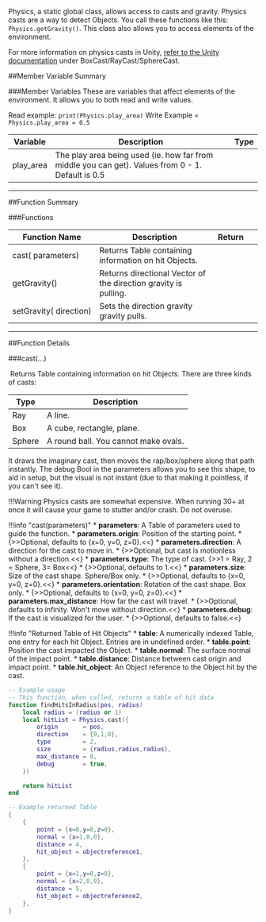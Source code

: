 Physics, a static global class, allows access to casts and gravity. Physics casts are a way to detect Objects. You call these functions like this: `Physics.getGravity()`. This class also allows you to access elements of the environment.

For more information on physics casts in Unity, [refer to the Unity documentation](https://docs.unity3d.com/ScriptReference/Physics.html) under BoxCast/RayCast/SphereCast.



##Member Variable Summary

###Member Variables
These are variables that affect elements of the environment. It allows you to both read and write values.

Read example: `print(Physics.play_area)` Write Example = `Physics.play_area = 0.5`

Variable | Description | Type
-- | -- | :--
<a class="anchor" id="play_area"></a>play_area | The play area being used (ie. how far from middle you can get). Values from 0 - 1. Default is 0.5 | [<span class="tag flo"></span>](types.md) <a class="anchor" id="angular_drag"></a>


---








##Function Summary

###Functions

Function Name | Description | Return | &nbsp;
-- | -- | -- | --
cast([<span class="tag tab"></span>](types.md)&nbsp;parameters) | Returns Table containing information on hit Objects. | [<span class="ret tab"></span>](types.md) | [<span class="i"></span>](#cast)
<a class="anchor" id="getgravity"></a>getGravity() | Returns directional Vector of the direction gravity is pulling. | [<span class="ret vec"></span>](types.md#vector) |
<a class="anchor" id="setgravity"></a>setGravity([<span class="tag vec"></span>](types.md#vector)&nbsp;direction) | Sets the direction gravity gravity pulls. | [<span class="ret boo"></span>](types.md)






---


##Function Details

###cast(...)

[<span class="ret tab"></span>](types.md)&nbsp;Returns Table containing information on hit Objects. There are three kinds of casts:

Type | Description
--- | ---
Ray | A line.
Box | A cube, rectangle, plane.
Sphere | A round ball. You cannot make ovals.

It draws the imaginary cast, then moves the rap/box/sphere along that path instantly. The debug Bool in the parameters allows you to see this shape, to aid in setup, but the visual is not instant (due to that making it pointless, if you can't see it).

!!!Warning
    Physics casts are somewhat expensive. When running 30+ at once it will cause your game to stutter and/or crash. Do not overuse.

!!!info "cast(parameters)"
    * [<span class="tag tab"></span>](types.md) **parameters**: A Table of parameters used to guide the function.
        * [<span class="tag vec"></span>](types.md#vector) **parameters.origin**: Position of the starting point.
            * {>>Optional, defaults to {x=0, y=0, z=0}.<<}
        * [<span class="tag vec"></span>](types.md#vector) **parameters.direction**: A direction for the cast to move in.
            * {>>Optional, but cast is motionless without a direction.<<}
        * [<span class="tag int"></span>](types.md) **parameters.type**: The type of cast. {>>1 = Ray, 2 = Sphere, 3= Box<<}
            * {>>Optional, defaults to 1.<<}
        * [<span class="tag vec"></span>](types.md#vector) **parameters.size**: Size of the cast shape. Sphere/Box only.
            * {>>Optional, defaults to {x=0, y=0, z=0}.<<}
        * [<span class="tag vec"></span>](types.md#vector) **parameters.orientation**: Rotation of the cast shape. Box only.
            * {>>Optional, defaults to {x=0, y=0, z=0}.<<}
        * [<span class="tag flo"></span>](types.md) **parameters.max_distance**: How far the cast will travel.
            * {>>Optional, defaults to infinity. Won't move without direction.<<}
        * [<span class="tag boo"></span>](types.md) **parameters.debug**: If the cast is visualized for the user.
            * {>>Optional, defaults to false.<<}

!!!info "Returned Table of Hit Objects"
    * [<span class="tag tab"></span>](types.md) **table**: A numerically indexed Table, one entry for each hit Object. Entries are in undefined order.
        * [<span class="tag vec"></span>](types.md#vector) **table.point**: Position the cast impacted the Object.
        * [<span class="tag vec"></span>](types.md#vector) **table.normal**: The surface normal of the impact point.
        * [<span class="tag flo"></span>](types.md) **table.distance**: Distance between cast origin and impact point.
        * [<span class="tag obj"></span>](types.md) **table.hit_object**: An Object reference to the Object hit by the cast.

``` Lua
-- Example usage
-- This function, when called, returns a table of hit data
function findHitsInRadius(pos, radius)
    local radius = (radius or 1)
    local hitList = Physics.cast({
        origin       = pos,
        direction    = {0,1,0},
        type         = 2,
        size         = {radius,radius,radius},
        max_distance = 0,
        debug        = true,
    })

    return hitList
end
```

``` Lua
-- Example returned Table
{
    {
        point = {x=0,y=0,z=0},
        normal = {x=1,0,0},
        distance = 4,
        hit_object = objectreference1,
    },
    {
        point = {x=1,y=0,z=0},
        normal = {x=2,0,0},
        distance = 5,
        hit_object = objectreference2,
    },
}
```
